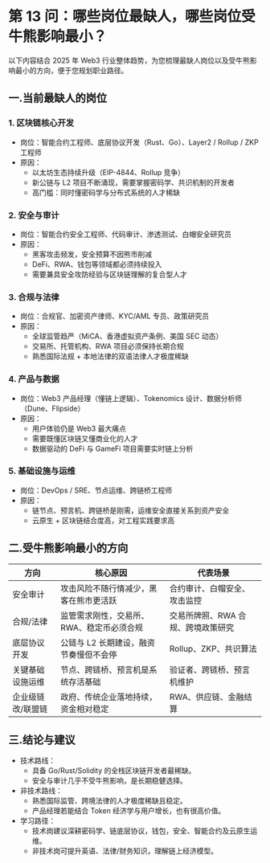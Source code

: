 # 第 13 问：哪些岗位最缺人，哪些岗位受牛熊影响最小？ 

以下内容结合 2025 年 Web3 行业整体趋势，为您梳理最缺人岗位以及受牛熊影响最小的方向，便于您规划职业路径。

## 一.当前最缺人的岗位
### 1. 区块链核心开发
- 岗位：智能合约工程师、底层协议开发（Rust、Go）、Layer2 / Rollup / ZKP 工程师
- 原因：
  - 以太坊生态持续升级（EIP-4844、Rollup 竞争）
  - 新公链与 L2 项目不断涌现，需要掌握密码学、共识机制的开发者
  - 高门槛：同时懂密码学与分布式系统的人才稀缺

### 2. 安全与审计
- 岗位：智能合约安全工程师、代码审计、渗透测试、白帽安全研究员
- 原因：
  - 黑客攻击频发，安全预算不因熊市削减
  - DeFi、RWA、钱包等领域都必须持续投入
  - 需要兼具安全攻防经验与区块链理解的复合型人才
    
### 3. 合规与法律
- 岗位：合规官、加密资产律师、KYC/AML 专员、政策研究员
- 原因：
  - 全球监管趋严（MiCA、香港虚拟资产条例、美国 SEC 动态）
  - 交易所、托管机构、RWA 项目必须保持长期合规
  - 熟悉国际法规 + 本地法律的双语法律人才极度稀缺
  
### 4. 产品与数据
- 岗位：Web3 产品经理（懂链上逻辑）、Tokenomics 设计、数据分析师（Dune、Flipside）
- 原因：
  - 用户体验仍是 Web3 最大痛点
  - 需要既懂区块链又懂商业化的人才
  - 数据驱动的 DeFi 与 GameFi 项目需要实时链上分析
  
### 5. 基础设施与运维
- 岗位：DevOps / SRE、节点运维、跨链桥工程师
- 原因：
  - 链节点、预言机、跨链桥是刚需，运维安全直接关系到资产安全
  - 云原生 + 区块链结合度高，对工程实践要求高
  
## 二.受牛熊影响最小的方向
| 方向 | 核心原因 | 代表场景 |
|------|---------|---------|
| 安全审计 | 攻击风险不随行情减少，黑客在熊市更活跃 | 合约审计、白帽安全、攻击监控 |
| 合规/法律 | 监管需求刚性，交易所、RWA、稳定币必须合规 | 交易所牌照、RWA 合规、跨境政策研究 |
| 底层协议开发 | 公链与 L2 长期建设，融资节奏慢但不会停 | Rollup、ZKP、共识算法 |
| 关键基础设施运维 | 节点、跨链桥、预言机是系统存活基础 | 验证者、跨链桥、预言机维护 |
| 企业级链改/联盟链 | 政府、传统企业落地持续，资金相对稳定 | RWA、供应链、金融结算 |

## 三.结论与建议
- 技术路线：
  - 具备 Go/Rust/Solidity 的全栈区块链开发者最稀缺。
  - 安全与审计几乎不受牛熊影响，是长期稳健选择。
- 非技术路线：
  - 熟悉国际监管、跨境法律的人才极度稀缺且稳定。
  - 产品经理若能结合 Token 经济学与用户增长，也有很高价值。
- 学习路径：
  - 技术岗建议深耕密码学、链底层协议，钱包，安全、智能合约及云原生运维。
  - 非技术岗可提升英语、法律/财务知识，理解链上经济模型。

